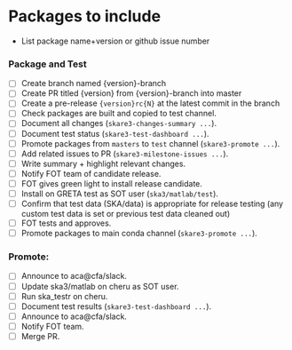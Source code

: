 # Packages to include

- List package name+version or github issue number

### Package and Test

- [ ] Create branch named {version}-branch
- [ ] Create PR titled {version} from {version}-branch into master
- [ ] Create a pre-release `{version}rc{N}` at the latest commit in the branch
- [ ] Check packages are built and copied to test channel.
- [ ] Document all changes (`skare3-changes-summary ...`).
- [ ] Document test status (`skare3-test-dashboard ...`).
- [ ] Promote packages from `masters` to `test` channel (`skare3-promote ...`).
- [ ] Add related issues to PR (`skare3-milestone-issues ...`).
- [ ] Write summary + highlight relevant changes.
- [ ] Notify FOT team of candidate release.
- [ ] FOT gives green light to install release candidate.
- [ ] Install on GRETA test as SOT user (`ska3/matlab/test`).
- [ ] Confirm that test data (SKA/data) is appropriate for release testing (any custom test data is set or previous test data cleaned out)
- [ ] FOT tests and approves.
- [ ] Promote packages to main conda channel (`skare3-promote ...`).
### Promote:

- [ ] Announce to aca@cfa/slack.
- [ ] Update ska3/matlab on cheru as SOT user.
- [ ] Run ska_testr on cheru.
- [ ] Document test results (`skare3-test-dashboard ...`).
- [ ] Announce to aca@cfa/slack.
- [ ] Notify FOT team.
- [ ] Merge PR.
